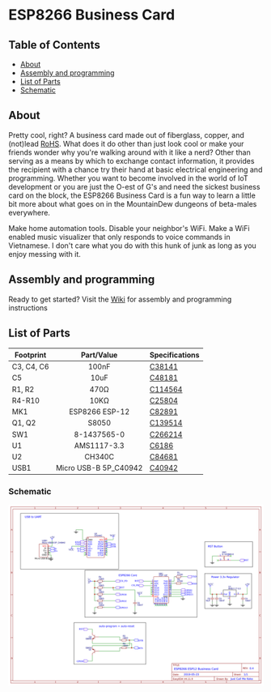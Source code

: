 # ESP8266 Business Card

## Table of Contents
- [About](#about)
- [Assembly and programming](#assembly-and-programming)
- [List of Parts](#list-of-parts)
- [Schematic](#schematic)

## About
Pretty cool, right? A business card made out of fiberglass, copper, and (not)lead [RoHS](https://en.wikipedia.org/wiki/Restriction_of_Hazardous_Substances_Directive). What does it do other than just look cool or make your friends wonder why you're walking around with it like a nerd? Other than serving as a means by which to exchange contact information, it provides the recipient with a chance try their hand at basic electrical engineering and programming. Whether you want to become involved in the world of IoT development or you are just the O-est of G's and need the sickest business card on the block, the ESP8266 Business Card is a fun way to learn a little bit more about what goes on in the MountainDew dungeons of beta-males everywhere.

Make home automation tools. Disable your neighbor's WiFi. Make a WiFi enabled music visualizer that only responds to voice commands in Vietnamese. I don't care what you do with this hunk of junk as long as you enjoy messing with it.

## Assembly and programming
Ready to get started? Visit the [Wiki](https://github.com/justcallmekoko/ESP8266-Business-Card/wiki) for assembly and programming instructions

## List of Parts
|Footprint |Part/Value           |Specifications                                 |
| -------- |:-------------------:| --------------------------------------------- |
|C3, C4, C6|100nF                |[C38141](https://lcsc.com/product-detail/Multilayer-Ceramic-Capacitors-MLCC-SMD-SMT_100nF-104-10-50V_C38141.html) |
|C5        |10uF                 |[C48181](https://lcsc.com/product-detail/Multilayer-Ceramic-Capacitors-MLCC-SMD-SMT_10uF-106-20-25V_C48181.html) |
|R1, R2    |470Ω                 |[C114564](https://lcsc.com/product-detail/Chip-Resistor-Surface-Mount_470R-470R-1_C114564.html) |
|R4-R10    |10KΩ                 |[C25804](https://lcsc.com/product-detail/Chip-Resistor-Surface-Mount_Uniroyal-Elec-0603WAF1002T5E_C25804.html) |
|MK1       |ESP8266 ESP-12       |[C82891](https://lcsc.com/product-detail/WIFI-Modules_ESP-12F-ESP8266MOD_C82891.html) |
|Q1, Q2    |S8050                |[C139514](https://lcsc.com/product-detail/Transistors-NPN-PNP_S8050_C139514.html)|
|SW1       |8-1437565-0          |[C266214](https://lcsc.com/product-detail/Others_TE-Connectivity_8-1437565-0_TE-Connectivity-8-1437565-0_C266214.html)|
|U1        |AMS1117-3.3          |[C6186](https://lcsc.com/product-detail/Low-Dropout-Regulators-LDO_AMS_AMS1117-3-3_AMS1117-3-3_C6186.html)  |
|U2        |CH340C               |[C84681](https://lcsc.com/product-detail/USB_CH340C_C84681.html) |
|USB1      |Micro USB-B 5P_C40942|[C40942](https://lcsc.com/product-detail/USB-Connectors_Jing-Extension-of-the-Electronic-Co-LCSC-micro-5PAll-posts-are-not-guided-Flat-welding-High-temperature_C40942.html) |

### Schematic
<p align="center">
    <img src="https://github.com/justcallmekoko/ESP8266-Business-Card/blob/master/design/ESP8266-ESP12-Business-Card-4-Schematic_20190523141223.png">
</p>
